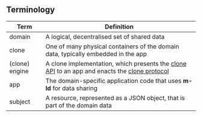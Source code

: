 ## Terminology
| Term | Definition |
| ---- | ---------- |
| domain | A logical, decentralised set of shared data |
| clone | One of many physical containers of the domain data, typically embedded in the app |
| (clone) engine | A clone implementation, which presents the [clone API](#clone-api) to an app and enacts the [clone protocol](#clone-protocol) |
| app | The domain-specific application code that uses **m-ld** for data sharing |
| subject | A resource, represented as a JSON object, that is part of the domain data |